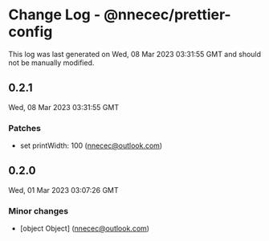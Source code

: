 # Change Log - @nnecec/prettier-config

This log was last generated on Wed, 08 Mar 2023 03:31:55 GMT and should not be manually modified.

<!-- Start content -->

## 0.2.1

Wed, 08 Mar 2023 03:31:55 GMT

### Patches

- set printWidth: 100 (nnecec@outlook.com)

## 0.2.0

Wed, 01 Mar 2023 03:07:26 GMT

### Minor changes

- [object Object] (nnecec@outlook.com)
